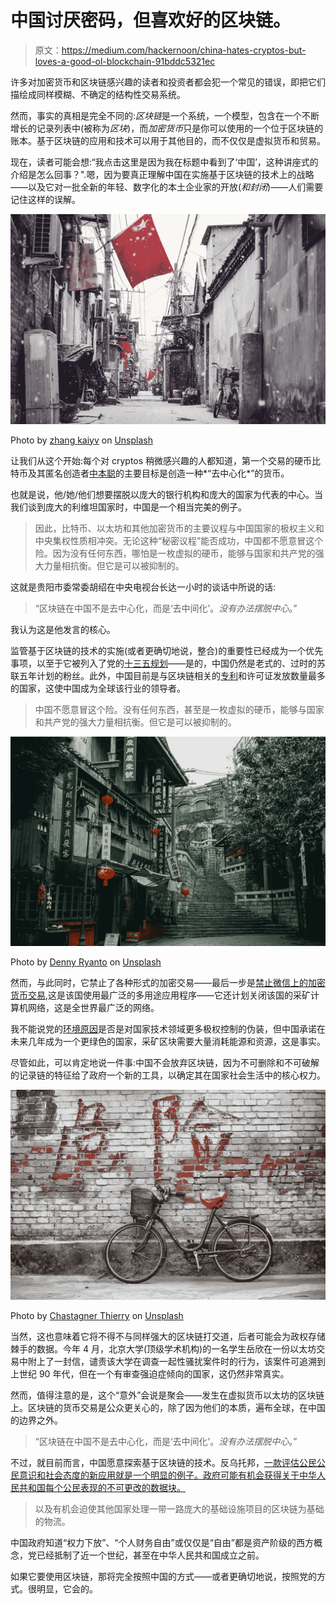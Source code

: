 # 中国讨厌密码，但喜欢好的区块链。

> 原文：<https://medium.com/hackernoon/china-hates-cryptos-but-loves-a-good-ol-blockchain-91bddc5321ec>

许多对加密货币和区块链感兴趣的读者和投资者都会犯一个常见的错误，即把它们描绘成同样模糊、不确定的结构性交易系统。

然而，事实的真相是完全不同的:*区块链*是一个系统，一个模型，包含在一个不断增长的记录列表中(被称为*区块*)，而*加密货币*只是你可以使用的一个位于区块链的账本。基于区块链的应用和技术可以用于其他目的，而不仅仅是虚拟货币和贸易。

现在，读者可能会想:“我点击这里是因为我在标题中看到了‘中国’，这种讲座式的介绍是怎么回事？".嗯，因为要真正理解中国在实施基于区块链的技术上的战略——以及它对一批全新的年轻、数字化的本土企业家的开放(*和封闭*)——人们需要记住这样的误解。

![](img/e7f3d2bfa57a1a5f8cf9c1023636ce48.png)

Photo by [zhang kaiyv](https://unsplash.com/photos/roswv6S92Os?utm_source=unsplash&utm_medium=referral&utm_content=creditCopyText) on [Unsplash](https://unsplash.com/search/photos/beijing?utm_source=unsplash&utm_medium=referral&utm_content=creditCopyText)

让我们从这个开始:每个对 cryptos 稍微感兴趣的人都知道，第一个交易的硬币比特币及其匿名创造者[中本聪](/@rossimarco/satoshis-back-at-least-for-a-nour-46e753b3031e)的主要目标是创造一种*“去中心化*”的货币。

也就是说，他/她/他们想要摆脱以庞大的银行机构和庞大的国家为代表的中心。当我们谈到庞大的利维坦国家时，中国是一个相当完美的例子。

> 因此，比特币、以太坊和其他加密货币的主要议程与中国国家的极权主义和中央集权性质相冲突。无论这种“秘密议程”能否成功，中国都不愿意冒这个险。因为没有任何东西，哪怕是一枚虚拟的硬币，能够与国家和共产党的强大力量相抗衡。但它是可以被抑制的。

这就是贵阳市委常委胡绍在中央电视台长达一小时的谈话中所说的话:

> “区块链在中国不是去中心化，而是‘去中间化’。*没有办法摆脱中心*。”

我认为这是他发言的核心。

监管基于区块链的技术的实施(或者更确切地说，整合)的重要性已经成为一个优先事项，以至于它被列入了党的[十三五规划](http://www.gov.cn/zhengce/content/2016-12/27/content_5153411.htm)——是的，中国仍然是老式的、过时的苏联五年计划的粉丝。此外，中国目前是与区块链相关的[专利](https://digitalchamber.org/wp-content/uploads/2018/03/Blockchain-Intellectual-Property-Council-White-Paper-Electronic-FINAL.pdf)和许可证发放数量最多的国家，这使中国成为全球该行业的领导者。

> 中国不愿意冒这个险。没有任何东西，甚至是一枚虚拟的硬币，能够与国家和共产党的强大力量相抗衡。但它是可以被抑制的。

![](img/661be2149ba1b28ddc890f2c0e53b90a.png)

Photo by [Denny Ryanto](https://unsplash.com/photos/naOfJ3DlfPM?utm_source=unsplash&utm_medium=referral&utm_content=creditCopyText) on [Unsplash](https://unsplash.com/search/photos/china-technology?utm_source=unsplash&utm_medium=referral&utm_content=creditCopyText)

然而，与此同时，它禁止了各种形式的加密交易——最后一步是[禁止微信上的加密货币交易](https://cointelegraph.com/news/chinese-social-media-giant-wechat-bans-crypto-transactions-in-its-payment-policy),这是该国使用最广泛的多用途应用程序——它还计划关闭该国的采矿计算机网络，这是全世界最广泛的网络。

我不能说党的[环境原因](https://www.forbes.com/sites/enriquedans/2019/04/14/why-china-has-made-the-right-call-on-cryptocurrencies/#5191b53133e4)是否是对国家技术领域更多极权控制的伪装，但中国承诺在未来几年成为一个更绿色的国家，采矿区块需要大量消耗能源和资源，这是事实。

尽管如此，可以肯定地说一件事:中国不会放弃区块链，因为不可删除和不可破解的记录链的特征给了政府一个新的工具，以确定其在国家社会生活中的核心权力。

![](img/b46ced2aefc555b105d2badb7ddf70d4.png)

Photo by [Chastagner Thierry](https://unsplash.com/photos/zjfbWSQeyoI?utm_source=unsplash&utm_medium=referral&utm_content=creditCopyText) on [Unsplash](https://unsplash.com/search/photos/beijing?utm_source=unsplash&utm_medium=referral&utm_content=creditCopyText)

当然，这也意味着它将不得不与同样强大的区块链打交道，后者可能会为政权存储棘手的数据。今年 4 月，北京大学(顶级学术机构)的一名学生岳欣在一份以太坊交易中附上了一封信，谴责该大学在调查一起性骚扰案件时的行为，该案件可追溯到上世纪 90 年代，但在一个有审查强迫症倾向的国家，这仍然非常真实。

然而，值得注意的是，这个“意外”会说是聚会——发生在虚拟货币以太坊的区块链上。区块链的货币交易是公众更关心的，除了因为他们的本质，遍布全球，在中国的边界之外。

> “区块链在中国不是去中心化，而是‘去中间化’。*没有办法摆脱中心*。”

不过，就目前而言，中国愿意探索基于区块链的技术。反乌托邦，[一款评估公民公民意识和社会态度的新应用就是一个明显的例子。政府可能有机会获得关于中华人民共和国每个公民表现的不可更改的数据块。](https://bitcoinexchangeguide.com/could-government-authorities-in-china-utilize-blockchain-to-secretly-monitor-its-citizens/)

> 以及有机会迫使其他国家处理一带一路庞大的基础设施项目的区块链为基础的物流。

中国政府知道“权力下放”、“个人财务自由”或仅仅是“自由”都是资产阶级的西方概念，党已经抵制了近一个世纪，甚至在中华人民共和国成立之前。

如果它要使用区块链，那将完全按照中国的方式——或者更确切地说，按照党的方式。很明显，它会的。
